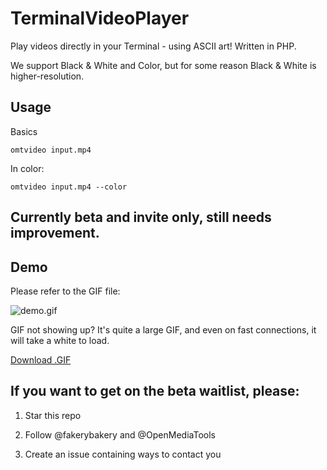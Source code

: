 # TerminalVideoPlayer

Play videos directly in your Terminal - using ASCII art! Written in PHP.

We support Black & White and Color, but for some reason Black & White is higher-resolution.

## Usage

Basics

```
omtvideo input.mp4
```

In color:

```
omtvideo input.mp4 --color
```



## Currently beta and invite only, still needs improvement.

## Demo


Please refer to the GIF file:


<img src="https://github.com/OpenMediaTools/TerminalVideoPlayer/blob/main/media/demo.gif?raw=true" alt="demo.gif">

GIF not showing up? It's quite a large GIF, and even on fast connections, it will take a white to load.

<a href="https://github.com/OpenMediaTools/TerminalVideoPlayer/blob/main/media/demo.gif?raw=true">Download .GIF</a>

## If you want to get on the beta waitlist, please:

1. Star this repo

2. Follow @fakerybakery and @OpenMediaTools

3. Create an issue containing ways to contact you

